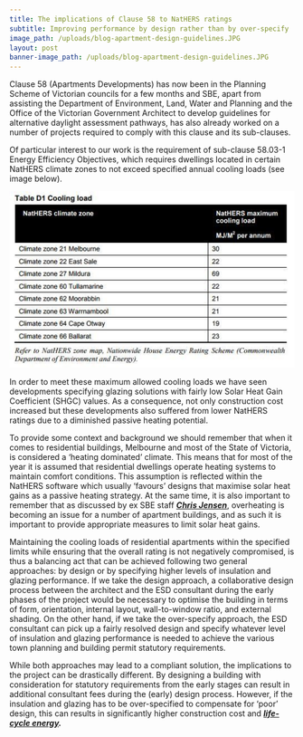 ```yaml
---
title: The implications of Clause 58 to NatHERS ratings
subtitle: Improving performance by design rather than by over-specify
image_path: /uploads/blog-apartment-design-guidelines.JPG
layout: post
banner-image_path: /uploads/blog-apartment-design-guidelines.JPG
---
```



Clause 58 (Apartments Developments) has now been in the Planning Scheme of Victorian councils for a few months and SBE, apart from assisting the Department of Environment, Land, Water and Planning and the Office of the Victorian Government Architect to develop guidelines for alternative daylight assessment pathways, has also already worked on a number of projects required to comply with this clause and its sub-clauses.

Of particular interest to our work is the requirement of sub-clause 58.03-1 Energy Efficiency Objectives, which requires dwellings located in certain NatHERS climate zones to not exceed specified annual cooling loads (see image below).

![](/uploads/versions/blog-nathers-climate-map---x----516-318x---.JPG)

In order to meet these maximum allowed cooling loads we have seen developments specifying glazing solutions with fairly low Solar Heat Gain Coefficient (SHGC) values. As a consequence, not only construction cost increased but these developments also suffered from lower NatHERS ratings due to a diminished passive heating potential.

To provide some context and background we should remember that when it comes to residential buildings, Melbourne and most of the State of Victoria, is considered a ‘heating dominated’ climate. This means that for most of the year it is assumed that residential dwellings operate heating systems to maintain comfort conditions. This assumption is reflected within the NatHERS software which usually ‘favours’ designs that maximise solar heat gains as a passive heating strategy. At the same time, it is also important to remember that as discussed by ex SBE staff [***Chris Jensen***](http://www.abc.net.au/news/2017-03-16/melbourne-apartments-failing-heat-stress-test/8358852), overheating is becoming an issue for a number of apartment buildings, and as such it is important to provide appropriate measures to limit solar heat gains.

Maintaining the cooling loads of residential apartments within the specified limits while ensuring that the overall rating is not negatively compromised, is thus a balancing act that can be achieved following two general approaches: by design or by specifying higher levels of insulation and glazing performance. If we take the design approach, a collaborative design process between the architect and the ESD consultant during the early phases of the project would be necessary to optimise the building in terms of form, orientation, internal layout, wall-to-window ratio, and external shading. On the other hand, if we take the over-specify approach, the ESD consultant can pick up a fairly resolved design and specify whatever level of insulation and glazing performance is needed to achieve the various town planning and building permit statutory requirements.

While both approaches may lead to a compliant solution, the implications to the project can be drastically different. By designing a building with consideration for statutory requirements from the early stages can result in additional consultant fees during the (early) design process. However, if the insulation and glazing has to be over-specified to compensate for ‘poor’ design, this can results in significantly higher construction cost and ***[life-cycle energy](https://scholar.google.com.au/scholar?q=%22Evaluating%20the%20life%20cycle%20energy%20benefits%20of%20energy%20efficiency%20regulations%20for%20buildings%22&amp;btnG=&amp;hl=en&amp;as_sdt=0%2C5).***

&nbsp;